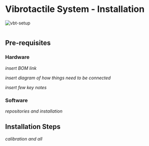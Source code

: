 # Vibrotactile System - Installation

![vbt-setup](../files/vbt-setup.png)

```{contents}
```

## Pre-requisites

### Hardware 

*insert BOM link*

*insert diagram of how things need to be connected*

*insert few key notes*

### Software

*repositories and installation*

## Installation Steps

*calibration and all*
